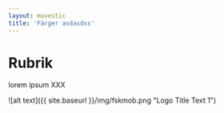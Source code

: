 ```yaml
---
layout: movestic
title: 'Färger asdasdss'
---
```


# Rubrik
lorem ipsum XXX

![alt text]({{ site.baseurl }}/img/fskmob.png "Logo Title Text 1")